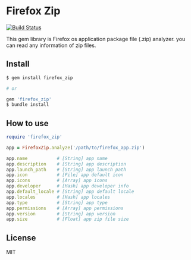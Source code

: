 # Firefox Zip
[![Build Status](https://travis-ci.org/henteko/firefox_zip.svg?branch=master)](https://travis-ci.org/henteko/firefox_zip)

This gem library is Firefox os application package file (.zip) analyzer. you can read any information of zip files.

## Install

```sh
$ gem install firefox_zip

# or

gem 'firefox_zip'
$ bundle install
```

## How to use

```rb
require 'firefox_zip'

app = FirefoxZip.analyze('/path/to/firefox_app.zip')

app.name           # [String] app name
app.description    # [String] app description
app.launch_path    # [String] app launch path
app.icon           # [File] app default icon
app.icons          # [Array] app icons
app.developer      # [Hash] app developer info
app.default_locale # [String] app default locale
app.locales        # [Hash] app locales
app.type           # [String] app type
app.permissions    # [Array] app permissions
app.version        # [String] app version
app.size           # [Float] app zip file size
```

## License
MIT
